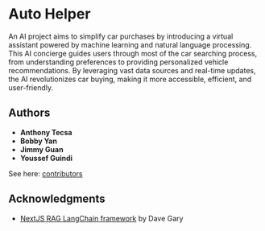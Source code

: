 # Auto Helper

An AI project aims to simplify car purchases by introducing a virtual assistant powered by machine learning and natural language processing. This AI concierge guides users through most of the car searching process, from understanding preferences to providing personalized vehicle recommendations. By leveraging vast data sources and real-time updates, the AI revolutionizes car buying, making it more accessible, efficient, and user-friendly.

## Authors

  - **Anthony Tecsa**
  - **Bobby Yan**
  - **Jimmy Guan**
  - **Youssef Guindi**

See here:
[contributors](https://github.com/anthonytecsa/RAG-Auto-Helper)

## Acknowledgments

  - [NextJS RAG LangChain framework](https://github.com/gitdagray/nextjs-rag-langchain) by Dave Gary

